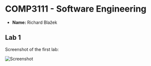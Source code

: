 # COMP3111 - Software Engineering 
- **Name:** Richard Blažek

## Lab 1 
Screenshot of the first lab:

![Screenshot](screenshot.png)
